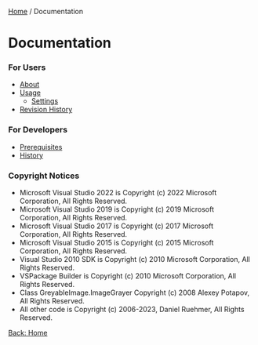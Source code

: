 [Home][home] / Documentation

# Documentation

### For Users

* [About](About.md)
* [Usage](Usage.md)
  * [Settings](Settings.md)
* [Revision History](RevisionHistory.md)

### For Developers

* [Prerequisites](Prerequisites.md)
* [History](History.md)

### Copyright Notices

* Microsoft Visual Studio 2022 is Copyright (c) 2022 Microsoft Corporation, All Rights Reserved.
* Microsoft Visual Studio 2019 is Copyright (c) 2019 Microsoft Corporation, All Rights Reserved.
* Microsoft Visual Studio 2017 is Copyright (c) 2017 Microsoft Corporation, All Rights Reserved.
* Microsoft Visual Studio 2015 is Copyright (c) 2015 Microsoft Corporation, All Rights Reserved.
* Visual Studio 2010 SDK is Copyright (c) 2010 Microsoft Corporation, All Rights Reserved.
* VSPackage Builder is Copyright (c) 2010 Microsoft Corporation, All Rights Reserved.
* Class GreyableImage.ImageGrayer Copyright (c) 2008 Alexey Potapov, All Rights Reserved.
* All other code is Copyright (c) 2006-2023, Daniel Ruehmer, All Rights Reserved.

[Back: Home][home]

[home]: https://github.com/Dany-R/IBR.StringResourceBuilder2011

